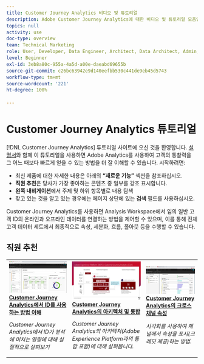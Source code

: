```yaml
---
title: Customer Journey Analytics 비디오 및 튜토리얼
description: Adobe Customer Journey Analytics에 대한 비디오 및 튜토리얼 모음입니다.
topics: null
activity: use
doc-type: overview
team: Technical Marketing
role: User, Developer, Data Engineer, Architect, Data Architect, Admin, Leader
level: Beginner
exl-id: 3eb8a80c-955a-4a5d-a00e-daeabd69655b
source-git-commit: c26bc63942e9d140eefbb530c441de9eb45d5743
workflow-type: tm+mt
source-wordcount: '221'
ht-degree: 100%

---
```


# Customer Journey Analytics 튜토리얼

[!DNL Customer Journey Analytics] 튜토리얼 사이트에 오신 것을 환영합니다. [설명서](https://experienceleague.adobe.com/docs/analytics-platform/using/cja-landing.html?lang=ko-KR)와 함께 이 튜토리얼을 사용하면 Adobe Analytics를 사용하여 고객의 통찰력을 그 어느 때보다 빠르게 얻을 수 있는 방법을 더 잘 이해할 수 있습니다. 시작하려면:

* 최신 제품에 대한 자세한 내용은 아래의 **“새로운 기능”** 섹션을 참조하십시오.
* **직원 추천**&#x200B;은 당사가 가장 좋아하는 콘텐츠 중 일부를 강조 표시합니다.
* **왼쪽 내비게이션**&#x200B;에서 주제 및 하위 항목별로 내용 탐색
* 찾고 있는 것을 알고 있는 경우에는 페이지 상단에 있는 **검색** 필드를 사용하십시오.

Customer Journey Analytics를 사용하면 Analysis Workspace에서 임의 일반 고객 ID의 온라인과 오프라인 데이터를 연결하는 방법을 제어할 수 있으며, 이를 통해 전체 고객 데이터 세트에서 최종적으로 속성, 세분화, 흐름, 폴아웃 등을 수행할 수 있습니다.


<div id="recs-overview-body-1"></div>
<div id="recs-overview-body-2"></div>
<div id="recs-overview-body-3"></div>
<div id="recs-overview-body-4"></div>
<div id="recs-overview-body-5"></div>
<div id="recs-overview-body-6"></div>

<div id="staff-picks-section">

## 직원 추천

<table>
<tr>
  <td>
    <a href="visitor-id/understanding-how-customer-journey-analytics-uses-identity.md">
      <img alt="CJA에서 ID를 사용하는 방법 이해" src="assets/30750.jpg" />
    </a>
    <div>
      <a href="visitor-id/understanding-how-customer-journey-analytics-uses-identity.md">
    <strong>Customer Journey Analytics에서 ID를 사용하는 방법 이해</strong>
    </a>
    </div>
    <p>
    <em>Customer Journey Analytics에서 ID가 분석에 미치는 영향에 대해 실질적으로 살펴보기</em>
    <p>
  </td>
   <td>
    <a href="architecture/architecture-and-integrations-of-cja.md">
      <img alt="Customer Journey Analytics의 아키텍처 및 통합" src="assets/32483.jpg" />
    </a>
    <div>
      <a href="architecture/architecture-and-integrations-of-cja.md">
    <strong>Customer Journey Analytics의 아키텍처 및 통합</strong>
    </a>
    </div>
    <p>
    <em>Customer Journey Analytics의 아키텍처(Adobe Experience Platform과의 통합 포함)에 대해 살펴봅니다.</em>
    <p>
  </td>
  <td>
    <a href="analysis-workspace/visualizations/cross-channel-attribution-in-customer-journey-analytics.md">
      <img alt="Customer Journey Analytics의 크로스 채널 속성" src="assets/31772.jpg" />
    </a>
    <div>
      <a href="analysis-workspace/visualizations/cross-channel-attribution-in-customer-journey-analytics.md">
    <strong>Customer Journey Analytics의 크로스 채널 속성</strong>
    </a>
    </div>
    <p>
    <em>시각화를 사용하여 채널에서 속성을 표시(크레딧 제공)하는 방법.</em>
    <p>
  </td>
</tr>
</table>
</div>
